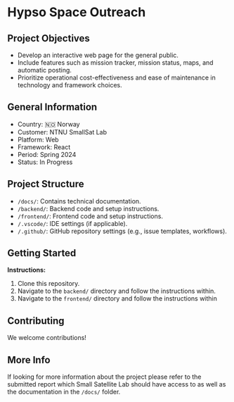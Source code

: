 # Hypso Space Outreach



## Project Objectives

* Develop an interactive web page for the general public.
* Include features such as mission tracker, mission status, maps, and automatic posting.
* Prioritize operational cost-effectiveness and ease of maintenance in technology and framework choices. 

## General Information  

* Country: 🇳🇴 Norway  
* Customer: NTNU SmallSat Lab  
* Platform: Web  
* Framework: React  
* Period: Spring 2024  
* Status: In Progress  

## Project Structure

* `/docs/`: Contains technical documentation.
* `/backend/`: Backend code and setup instructions.
* `/frontend/`: Frontend code and setup instructions.
* `/.vscode/`: IDE settings (if applicable).
* `/.github/`: GitHub repository settings (e.g., issue templates, workflows).

## Getting Started

**Instructions:**

1. Clone this repository.
2. Navigate to the `backend/` directory and follow the instructions within.
3. Navigate to the `frontend/` directory and follow the instructions within

## Contributing

We welcome contributions!

## More Info

If looking for more information about the project please refer to the submitted report which Small Satellite Lab should have access to as well as the documentation in the `/docs/` folder.
